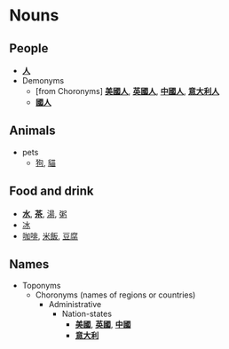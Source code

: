 # Nouns

## People

- **[人](人.md)**
- Demonyms
  - [from Choronyms] **[美國人](美國人.md)**, **[英國人](英國人.md)**, **[中國人](中國人.md)**, **[意大利人](意大利人.md)**
  - **[國人](國人.md)**

## Animals

- pets
  - [狗](狗.md), [貓](m/mao1.md)

## Food and drink

- **[水](水.md)**, **[茶](茶.md)**, [湯](湯.md), [粥](粥.md)
- [冰](冰.md)
- [咖啡](咖啡.md), [米飯](米飯.md), [豆腐](豆腐.md)

## Names

- Toponyms
  - Choronyms (names of regions or countries)
    - Administrative
      - Nation-states
        - **[美國](美國.md)**, **[英國](英國.md)**, **[中國](中國.md)**
        - **[意大利](意大利.md)**
